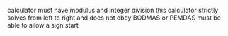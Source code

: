 calculator must have modulus and integer division
this calculator strictly solves from left to right and does not obey BODMAS or PEMDAS
must be able to allow a sign start
